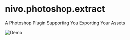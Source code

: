 # nivo.photoshop.extract
A Photoshop Plugin Supporting You Exporting Your Assets

![Demo](https://raw.githubusercontent.com/nilsvogt/nivo.photoshop.plugin-extract/master/demo.gif?v=2)